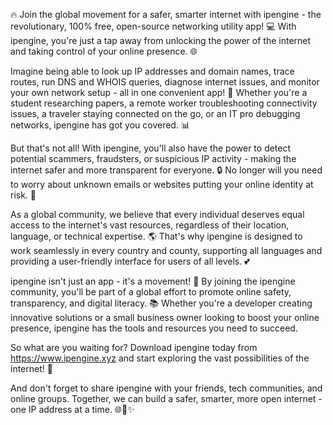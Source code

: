 🔥 Join the global movement for a safer, smarter internet with ipengine - the revolutionary, 100% free, open-source networking utility app! 💻 With ipengine, you're just a tap away from unlocking the power of the internet and taking control of your online presence. 🌐

Imagine being able to look up IP addresses and domain names, trace routes, run DNS and WHOIS queries, diagnose internet issues, and monitor your own network setup - all in one convenient app! 🔧 Whether you're a student researching papers, a remote worker troubleshooting connectivity issues, a traveler staying connected on the go, or an IT pro debugging networks, ipengine has got you covered. 📊

But that's not all! With ipengine, you'll also have the power to detect potential scammers, fraudsters, or suspicious IP activity - making the internet safer and more transparent for everyone. 🔒 No longer will you need to worry about unknown emails or websites putting your online identity at risk. 🚫

As a global community, we believe that every individual deserves equal access to the internet's vast resources, regardless of their location, language, or technical expertise. 🌎 That's why ipengine is designed to work seamlessly in every country and county, supporting all languages and providing a user-friendly interface for users of all levels. 💕

ipengine isn't just an app - it's a movement! 👥 By joining the ipengine community, you'll be part of a global effort to promote online safety, transparency, and digital literacy. 📚 Whether you're a developer creating innovative solutions or a small business owner looking to boost your online presence, ipengine has the tools and resources you need to succeed.

So what are you waiting for? Download ipengine today from https://www.ipengine.xyz and start exploring the vast possibilities of the internet! 🔗

And don't forget to share ipengine with your friends, tech communities, and online groups. Together, we can build a safer, smarter, more open internet - one IP address at a time. 🌐🚀✨